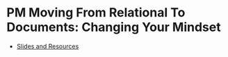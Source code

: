 #  PM	Moving From Relational To Documents: Changing Your Mindset

- [Slides and Resources](https://mdb.link/mindset)
